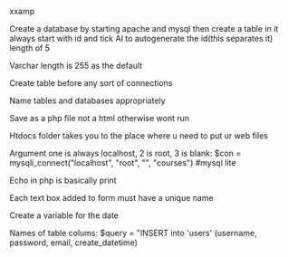 xxamp

Create a database by starting apache and mysql then create a table in it always start with id and tick AI to autogenerate the id(this separates it) length of 5

Varchar length is 255 as the default

Create table before any sort of connections

Name tables and databases appropriately

Save as a php file not a html otherwise wont run

Htdocs folder takes you to the place where u need to put ur web files

Argument one is always localhost, 2 is root, 3 is blank:
     $con = mysqli_connect("localhost", "root", "", "courses") #mysql lite
     
Echo in php is basically print

Each text box added to form must have a unique name

Create a variable for the date

Names of table colums:
     $query = "INSERT into 'users' (username, password, email, create_datetime)
